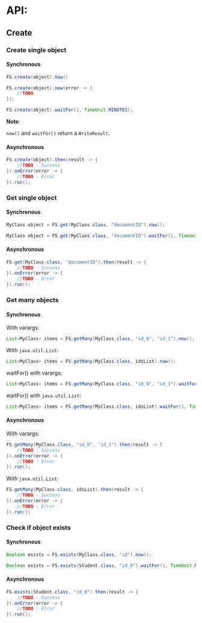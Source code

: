 # API:

## Create

### Create single object

#### Synchronous

```java 
FS.create(object).now()
```

```java
FS.create(object).now(error -> {
    //TODO
});
```

```java
FS.create(object).waitFor(1, TimeUnit.MINUTES);
```

**Note**:

``now()`` and ``waitFor()`` return a ``WriteResult``.

#### Asynchronous

```java
FS.create(object).then(result -> {
    //TODO - Success
}).onError(error -> {
    //TODO - Error
}).run();
```

### Get single object

#### Synchronous

```java
MyClass object = FS.get(MyClass.class, "documentID").now();
```

```java
MyClass object = FS.get(MyClass.class, "documentID").waitFor(1, TimeUnit.MINUTES);
```

#### Asynchronous

```java
FS.get(MyClass.class, "documentID").then(result -> {
    //TODO - Success
}).onError(error -> {
    //TODO - Error
}).run();
```

### Get many objects

#### Synchronous

With varargs:
```java
List<MyClass> items = FS.getMany(MyClass.class, "id_0", "id_1").now();
```

With ``java.util.List``:
```java
List<MyClass> items = FS.getMany(MyClass.class, idsList).now();
```

waitFor() with varargs:
```java
List<MyClass> items = FS.getMany(MyClass.class, "id_0", "id_1").waitFor(1, TimeUnit.MINUTES);
```

waitFor() with ``java.util.List``:
```java
List<MyClass> items = FS.getMany(MyClass.class, idsList).waitFor(1, TimeUnit.MINUTES);
```

#### Asynchronous

With varargs:
```java
FS.getMany(MyClass.class, "id_0", "id_1").then(result -> {
    //TODO - Success
}).onError(error -> {
    //TODO - Error
}).run();
```

With ``java.util.List``:
```java
FS.getMany(MyClass.class, idsList).then(result -> {
    //TODO - Success
}).onError(error -> {
    //TODO - Error
}).run();
```

### Check if object exists

#### Synchronous

```java
Boolean exists = FS.exists(MyClass.class, "id").now();
```

```java
Boolean exists = FS.exists(Student.class, "id_0").waitFor(1, TimeUnit.MINUTES);
```

#### Asynchronous

```java
FS.exists(Student.class, "id_0").then(result -> {
    //TODO - Success
}).onError(error -> {
    //TODO - Error
}).run();
```

